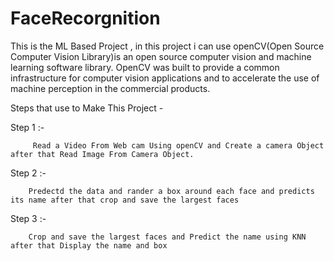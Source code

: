 # FaceRecorgnition

This is the ML Based Project , in this project i can use openCV(Open Source Computer Vision Library)is an open source computer vision and machine learning software library. OpenCV was built to provide a common infrastructure for computer vision applications and to accelerate the use of machine perception in the commercial products.

Steps that use to Make This Project -

Step 1 :-

         Read a Video From Web cam Using openCV and Create a camera Object after that Read Image From Camera Object.

Step 2 :-

        Predectd the data and rander a box around each face and predicts its name after that crop and save the largest faces
        
Step 3 :-

        Crop and save the largest faces and Predict the name using KNN after that Display the name and box
